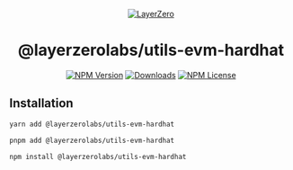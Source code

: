 <p align="center">
  <a href="https://layerzero.network">
    <img alt="LayerZero" style="max-width: 500px" src="https://d3a2dpnnrypp5h.cloudfront.net/bridge-app/lz.png"/>
  </a>
</p>

<h1 align="center">@layerzerolabs/utils-evm-hardhat</h1>

<!-- The badges section -->
<p align="center">
  <!-- Shields.io NPM published package version -->
  <a href="https://www.npmjs.com/package/@layerzerolabs/utils-evm-hardhat"><img alt="NPM Version" src="https://img.shields.io/npm/v/@layerzerolabs/utils-evm-hardhat"/></a>
  <!-- Shields.io NPM downloads -->
  <a href="https://www.npmjs.com/package/@layerzerolabs/utils-evm-hardhat"><img alt="Downloads" src="https://img.shields.io/npm/dm/@layerzerolabs/utils-evm-hardhat"/></a>
  <!-- Shields.io license badge -->
  <a href="https://www.npmjs.com/package/@layerzerolabs/utils-evm-hardhat"><img alt="NPM License" src="https://img.shields.io/npm/l/@layerzerolabs/utils-evm-hardhat"/></a>
</p>

## Installation

```bash
yarn add @layerzerolabs/utils-evm-hardhat

pnpm add @layerzerolabs/utils-evm-hardhat

npm install @layerzerolabs/utils-evm-hardhat
```
